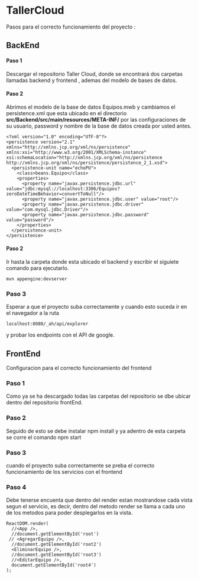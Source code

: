 # TallerCloud


Pasos para el correcto funcionamiento del proyecto : 

## BackEnd

#### Paso 1 

Descargar el repositorio Taller Cloud, donde se encontrará dos carpetas llamadas backend y frontend , ademas del modelo de bases de datos. 

#### Paso 2 
Abrimos el modelo de la base de datos Equipos.mwb y cambiamos el persistence.xml que esta ubicado en el directorio **src/Backend/src/main/resources/META-INF/** por las configuraciones de su usuario, password y nombre de la base de datos creada por usted antes. 

```
<?xml version="1.0" encoding="UTF-8"?>
<persistence version="2.1" xmlns="http://xmlns.jcp.org/xml/ns/persistence" xmlns:xsi="http://www.w3.org/2001/XMLSchema-instance" xsi:schemaLocation="http://xmlns.jcp.org/xml/ns/persistence http://xmlns.jcp.org/xml/ns/persistence/persistence_2_1.xsd">
  <persistence-unit name="echoPU">
    <class>beans.Equipo</class>
    <properties>      
      <property name="javax.persistence.jdbc.url" value="jdbc:mysql://localhost:3306/Equipos?zeroDateTimeBehavior=convertToNull"/>
      <property name="javax.persistence.jdbc.user" value="root"/>
      <property name="javax.persistence.jdbc.driver" value="com.mysql.jdbc.Driver"/>
      <property name="javax.persistence.jdbc.password" value="password"/>
    </properties>
  </persistence-unit>
</persistence>
```
#### Paso 2 
Ir hasta la carpeta donde esta ubicado el backend y escribir el siguiete comando para ejecutarlo.

```
mvn appengine:devserver
```

### Paso 3
Esperar a que el proyecto suba correctamente y cuando esto suceda ir en el navegador a la ruta 

```
localhost:8080/_ah/api/explorer
```
y probar los endpoints con el API de google.


## FrontEnd

Configuracion para el correcto funcionamiento del frontend

### Paso 1

Como ya se ha descargado todas las carpetas del repositorio se dbe ubicar dentro del repositorio frontEnd.

### Paso 2

Seguido de esto se debe instalar npm install y ya adentro de esta carpeta se corre el comando npm start

### Paso 3

cuando el proyecto suba correctamente se preba el correcto funcionamiento de los servicios con el frontend

### Paso 4

Debe tenerse encuenta que dentro del render estan mostrandose cada vista segun el servicio, es decir, dentro del metodo render se llama a cada uno de los metodos para poder desplegarlos en la vista.

```
ReactDOM.render(
  //<App />,
  //document.getElementById('root')
 // <AgregarEquipo />,
  //document.getElementById('root2')
  <EliminarEquipo />,
  //document.getElementById('root3')
  //<EditarEquipo />,
  document.getElementById('root4')
);
```
